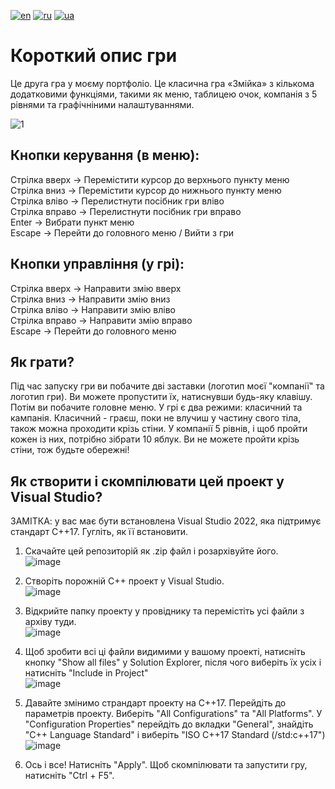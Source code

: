 [![en](https://img.shields.io/badge/Language-English-red.svg)](https://github.com/demianblogan/Game-Console_Snake/edit/main/README.md)
[![ru](https://img.shields.io/badge/Language-Russian-blue.svg)](https://github.com/demianblogan/Game-Console_Snake/blob/main/README.ru.md)
[![ua](https://img.shields.io/badge/Language-Ukrainian-green.svg)](https://github.com/demianblogan/Game-Console_Snake/blob/main/README.ua.md)

# Короткий опис гри
Це друга гра у моєму портфоліо. Це класична гра «Змійка» з кількома додатковими функціями, такими як меню, таблицею очок, компанія з 5 рівнями та графічніними налаштуваннями.

![1](https://github.com/demianblogan/Game-Console_Snake/assets/105989117/6366a978-9c50-4139-8ec0-bc563450f89e)

## **Кнопки керування (в меню):**<br />
Стрілка вверх -> Перемістити курсор до верхнього пункту меню<br />
Стрілка вниз -> Перемістити курсор до нижнього пункту меню<br />
Стрілка вліво -> Перелистнути посібник гри вліво<br />
Стрілка вправо -> Перелистнути посібник гри вправо<br />
Enter -> Вибрати пункт меню<br />
Escape -> Перейти до головного меню / Вийти з гри<br />

## **Кнопки управління (у грі):**<br />
Стрілка вверх -> Направити змію вверх<br />
Стрілка вниз -> Направити змію вниз<br />
Стрілка вліво -> Направити змію вліво<br />
Стрілка вправо -> Направити змію вправо<br />
Escape -> Перейти до головного меню<br />

## **Як грати?**<br />
Під час запуску гри ви побачите дві заставки (логотип моєї "компанії" та логотип гри). Ви можете пропустити їх, натиснувши будь-яку клавішу. Потім ви побачите головне меню. У грі є два режими: класичний та кампанія. Класичний - граєш, поки не влучиш у частину свого тіла, також можна проходити крізь стіни. У компанії 5 рівнів, і щоб пройти кожен із них, потрібно зібрати 10 яблук. Ви не можете пройти крізь стіни, тож будьте обережні!

## **Як створити і скомпілювати цей проект у Visual Studio?**<br />
ЗАМІТКА: у вас має бути встановлена Visual Studio 2022, яка підтримує стандарт C++17. Гугліть, як її встановити.<br />

1. Скачайте цей репозиторій як .zip файл і розархівуйте його.<br />
![image](https://github.com/demianblogan/Game-Console_Snake/assets/105989117/caa1594d-2431-4a75-9ac6-bdd0313911b8)

2. Створіть порожній C++ проект у Visual Studio.<br />
![image](https://github.com/demianblogan/Game-Console_Snake/assets/105989117/cbe4365d-a216-415e-be7a-3e93a2ca1325)

3. Відкрийте папку проекту у провіднику та перемістіть усі файли з архіву туди.<br />
![image](https://github.com/demianblogan/Game-Console_Snake/assets/105989117/68cf7224-f600-4c2a-835b-c407ccdc367d)

4. Щоб зробити всі ці файли видимими у вашому проекті, натисніть кнопку "Show all files" у Solution Explorer, після чого виберіть їх усіх і натисніть "Include in Project"<br />
![image](https://github.com/demianblogan/Game-Console_Snake/assets/105989117/7e145faf-8aa6-4cef-8550-7dd5f16182b3)

5. Давайте змінимо страндарт проекту на C++17. Перейдіть до параметрів проекту. Виберіть "All Configurations" та "All Platforms". У "Configuration Properties" перейдіть до вкладки "General", знайдіть "C++ Language Standard" і виберіть "ISO C++17 Standard (/std:c++17")<br />
![image](https://github.com/demianblogan/Game-Console_Snake/assets/105989117/f468265d-2ad4-4c5a-9b53-4c942198646d)

6. Ось і все! Натисніть "Apply". Щоб скомпілювати та запустити гру, натисніть "Ctrl + F5".
